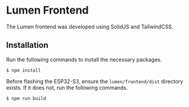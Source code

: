 # Lumen Frontend

The Lumen frontend was developed using SolidJS and TailwindCSS.

## Installation

Run the following commands to install the necessary packages.

```
$ npm install
```

Before flashing the ESP32-S3, ensure the `lumen/frontend/dist` directory
exists. If it does not, run the following commands.

```
$ npm run build
```
